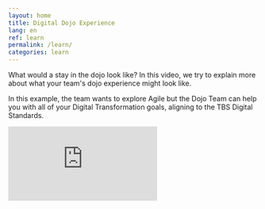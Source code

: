 ```yaml
---
layout: home
title: Digital Dojo Experience
lang: en
ref: learn
permalink: /learn/
categories: learn
---
```


What would a stay in the dojo look like? In this video, we try to explain more about what your team's dojo experience might look like.

In this example, the team wants to explore Agile but the Dojo Team can help you with all of your Digital Transformation goals, aligning to the TBS Digital Standards.

<div class="iframe">
    <iframe  src="https://www.youtube.com/embed/G2FDF5LHWOU" title="YouTube video player" frameborder="0" allow="accelerometer; autoplay; clipboard-write; encrypted-media; gyroscope; picture-in-picture" allowfullscreen></iframe>
</div>
